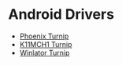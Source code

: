 # Android Drivers

- [Phoenix Turnip](https://github.com/Phoenix-Dev-0/Turnip-Drivers)
- [K11MCH1 Turnip](https://github.com/K11MCH1/AdrenoToolsDrivers)
- [Winlator Turnip](https://github.com/K11MCH1/WinlatorTurnipDrivers)
